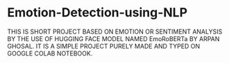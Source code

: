 # Emotion-Detection-using-NLP
THIS IS SHORT PROJECT BASED ON EMOTION OR SENTIMENT ANALYSIS BY THE USE OF HUGGING FACE MODEL NAMED EmoRoBERTa BY ARPAN GHOSAL.
IT IS A SIMPLE PROJECT PURELY MADE AND TYPED ON GOOGLE COLAB NOTEBOOK.
